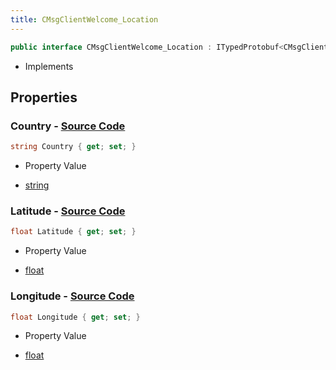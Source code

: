 ```yaml
---
title: CMsgClientWelcome_Location
---
```


```csharp
public interface CMsgClientWelcome_Location : ITypedProtobuf<CMsgClientWelcome_Location>, INativeHandle
```

- Implements

## Properties

### **Country** - [Source Code](https://github.com/swiftly-solution/swiftlys2/blob/main/managed/src/SwiftlyS2.Generated/Protobufs/Interfaces/CMsgClientWelcome_Location.cs#L19)

```csharp
string Country { get; set; }
```

- Property Value

- [string](https://learn.microsoft.com/dotnet/api/system.string)

### **Latitude** - [Source Code](https://github.com/swiftly-solution/swiftlys2/blob/main/managed/src/SwiftlyS2.Generated/Protobufs/Interfaces/CMsgClientWelcome_Location.cs#L13)

```csharp
float Latitude { get; set; }
```

- Property Value

- [float](https://learn.microsoft.com/dotnet/api/system.single)

### **Longitude** - [Source Code](https://github.com/swiftly-solution/swiftlys2/blob/main/managed/src/SwiftlyS2.Generated/Protobufs/Interfaces/CMsgClientWelcome_Location.cs#L16)

```csharp
float Longitude { get; set; }
```

- Property Value

- [float](https://learn.microsoft.com/dotnet/api/system.single)

